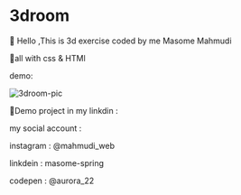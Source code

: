 # 3droom

🌼 Hello ,This is 3d exercise coded by me Masome Mahmudi

🤖all with css & HTMl

demo:

![3droom-pic](https://user-images.githubusercontent.com/116202175/212538641-09e4dc53-aa5a-4d3d-aea0-0add9e46afd6.png)

 🔗Demo project in my linkdin :

 my social account :
 
  instagram : @mahmudi_web
  
  linkdein : masome-spring
  
  codepen : @aurora_22
